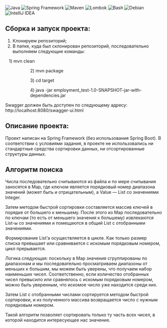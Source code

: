 ![Java](https://img.shields.io/badge/Java-17-blue?logo=openjdk)
![Spring Framework](https://img.shields.io/badge/Spring_Framework-6.x-brightgreen?logo=spring)
![Maven](https://img.shields.io/badge/Maven-Build-orange?logo=apachemaven)
![Lombok](https://img.shields.io/badge/Lombok-Enabled-red?logo=java)
![Bash](https://img.shields.io/badge/Bash-Scripting-4EAA25?logo=gnubash&logoColor=white)
![Debian](https://img.shields.io/badge/Debian-12_(Bookworm)-A81D33?logo=debian&logoColor=white)
![IntelliJ IDEA](https://img.shields.io/badge/IntelliJ_IDEA-2024-blueviolet?logo=intellijidea&logoColor=white)

<h2>Сборка и запуск проекта:</h2>

1. Клонируем репозиторий;
2. В папке, куда был склонирован репозиторий, последовательно выполняем следующие команды:

&nbsp;&nbsp; 1) mvn clean</p>
<p style="margin-left: 80px;">2) mvn package</p>
<p style="margin-left: 80px;">3) cd target</p>
<p style="margin-left: 80px;">4) java -jar employment_test-1.0-SNAPSHOT-jar-with-dependencies.jar</p>

Swagger должен быть доступен по следующему адресу: http://localhost:8080/swagger-ui.html

<h2>Описание проекта:</h2>

Проект написан на Spring Framework (без использования Spring Boot).
В соответствии с условиями задания, в проекте не использовались ни стандартные средства сортировки данных, ни отсортированные структуры данных.


<h2>Алгоритм поиска</h2>
Числа последовательно считываются из файла и по мере считывания заносятся в Map,
где ключом является порядковый номер диапазона значений (может быть и отрицательным),
а Value — List со значениями Integer.

Затем методом быстрой сортировки составляется массив ключей в порядке от большего к меньшему.
После этого из Map последовательно по ключам (то есть от меньшего значения к большему)
извлекаются List-ы со значениями и помещаются в общий List с отобранными значениями.

Формирование List’а осуществляется в цикле.
Как только размер списка превышает или сравнивается с искомым порядковым номером, цикл прерывается.

Логика следующая: поскольку в Map значения сгруппированы по диапазонам и мы последовательно
просматриваем диапазоны от меньших к большим, мы можем быть уверены, что получаем набор наименьших чисел.
Соответственно, если количество отобранных чисел превысило или сравнялось с искомым порядковым номером,
можно быть уверенным, что искомое число уже находится среди них.

Затем List с отобранными числами сортируется методом быстрой сортировки,
и из полученного массива возвращается число с нужным порядковым номером.

Такой алгоритм позволяет сортировать только ту часть всех чисел, в которой находится интересующее нас значение.

